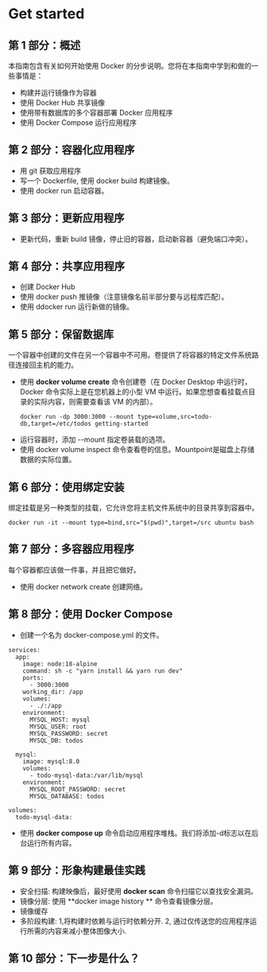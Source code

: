 # Get started
## 第 1 部分：概述
本指南包含有关如何开始使用 Docker 的分步说明。您将在本指南中学到和做的一些事情是：
* 构建并运行镜像作为容器
* 使用 Docker Hub 共享镜像
* 使用带有数据库的多个容器部署 Docker 应用程序
* 使用 Docker Compose 运行应用程序

## 第 2 部分：容器化应用程序
* 用 git 获取应用程序
* 写一个 Dockerfile, 使用 docker build 构建镜像。
* 使用 docker run 启动容器。

## 第 3 部分：更新应用程序
* 更新代码，重新 build 镜像，停止旧的容器，启动新容器（避免端口冲突）。

## 第 4 部分：共享应用程序
* 创建 Docker Hub
* 使用 docker push 推镜像（注意镜像名前半部分要与远程库匹配）。
* 使用 ddocker run 运行新做的镜像。

## 第 5 部分：保留数据库
一个容器中创建的文件在另一个容器中不可用。卷提供了将容器的特定文件系统路径连接回主机的能力。
* 使用 **docker volume create** 命令创建卷（在 Docker Desktop 中运行时，Docker 命令实际上是在您机器上的小型 VM 中运行。如果您想查看挂载点目录的实际内容，则需要查看该 VM 的内部）。
  ```
  docker run -dp 3000:3000 --mount type=volume,src=todo-db,target=/etc/todos getting-started
  ```
* 运行容器时，添加 --mount 指定卷装载的选项。
* 使用 docker volume inspect 命令查看卷的信息。Mountpoint是磁盘上存储数据的实际位置。

## 第 6 部分：使用绑定安装
绑定挂载是另一种类型的挂载，它允许您将主机文件系统中的目录共享到容器中。
```
docker run -it --mount type=bind,src="$(pwd)",target=/src ubuntu bash
```

## 第 7 部分：多容器应用程序
每个容器都应该做一件事，并且把它做好。
* 使用 docker network create 创建网络。

## 第 8 部分：使用 Docker Compose
* 创建一个名为 docker-compose.yml 的文件。
```
services:
  app:
    image: node:18-alpine
    command: sh -c "yarn install && yarn run dev"
    ports:
      - 3000:3000
    working_dir: /app
    volumes:
      - ./:/app
    environment:
      MYSQL_HOST: mysql
      MYSQL_USER: root
      MYSQL_PASSWORD: secret
      MYSQL_DB: todos

  mysql:
    image: mysql:8.0
    volumes:
      - todo-mysql-data:/var/lib/mysql
    environment:
      MYSQL_ROOT_PASSWORD: secret
      MYSQL_DATABASE: todos

volumes:
  todo-mysql-data:
```
* 使用 **docker compose up** 命令启动应用程序堆栈。我们将添加-d标志以在后台运行所有内容。

## 第 9 部分：形象构建最佳实践
* 安全扫描: 构建映像后，最好使用 **docker scan** 命令扫描它以查找安全漏洞。
* 镜像分层: 使用 **docker image history ** 命令查看镜像分层。
* 镜像缓存
* 多阶段构建: 1,将构建时依赖与运行时依赖分开. 2, 通过仅传送您的应用程序运行所需的内容来减小整体图像大小.

## 第 10 部分：下一步是什么？